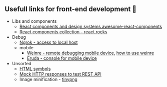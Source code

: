## Usefull links for front-end development :rocket:

* Libs and components
  * [React components and design systems awesome-react-components](https://github.com/brillout/awesome-react-components)
  * [React components collection - react.rocks](https://react.rocks/)
* Debug
  * [Ngrok - access to local host](https://ngrok.com/)
  * mobile
    * [Weinre - remote debugging mobile device](http://people.apache.org/~pmuellr/weinre/docs/latest/Running.html), 
      [how to use weinre](http://www.codeblocq.com/2016/03/Remote-Web-Debugging-with-weinre/)
    * [Eruda - console for mobile device](https://github.com/liriliri/eruda)
* Unsorted
  * [HTML symbols](https://www.htmlsymbols.xyz/unicode/U+1F9E1)
  * [Mock HTTP responses to test REST API](https://www.mocky.io/)
  * Image minification - [tinypng](https://tinypng.com/)
